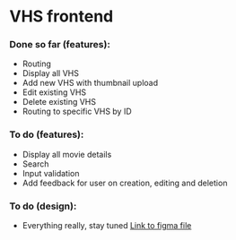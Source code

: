 # VHS frontend
### Done so far (features):
* Routing
* Display all VHS
* Add new VHS with thumbnail upload
* Edit existing VHS
* Delete existing VHS
* Routing to specific VHS by ID

### To do (features):
* Display all movie details
* Search
* Input validation
* Add feedback for user on creation, editing and deletion

### To do (design):
* Everything really, stay tuned
[Link to figma file](https://www.figma.com/file/UylRw29hZBWEXRKVBzfu5R/Untitled?node-id=0%3A1&t=ePZ2SF65NsBTnYFU-1)